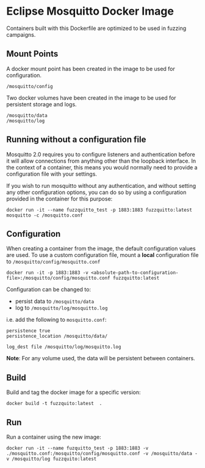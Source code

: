 # Eclipse Mosquitto Docker Image
Containers built with this Dockerfile are optimized to be used in fuzzing campaigns.

## Mount Points
A docker mount point has been created in the image to be used for configuration.
```
/mosquitto/config
```

Two docker volumes have been created in the image to be used for persistent storage and logs.
```
/mosquitto/data
/mosquitto/log
```

## Running without a configuration file
Mosquitto 2.0 requires you to configure listeners and authentication before it
will allow connections from anything other than the loopback interface. In the
context of a container, this means you would normally need to provide a
configuration file with your settings.

If you wish to run mosquitto without any authentication, and without setting
any other configuration options, you can do so by using a configuration
provided in the container for this purpose:
```
docker run -it --name fuzzquitto_test -p 1883:1883 fuzzquitto:latest mosquitto -c /mosquitto.conf
```

## Configuration
When creating a container from the image, the default configuration values are used.
To use a custom configuration file, mount a **local** configuration file to `/mosquitto/config/mosquitto.conf`
```
docker run -it -p 1883:1883 -v <absolute-path-to-configuration-file>:/mosquitto/config/mosquitto.conf fuzzquitto:latest
```

Configuration can be changed to:

* persist data to `/mosquitto/data`
* log to `/mosquitto/log/mosquitto.log`

i.e. add the following to `mosquitto.conf`:
```
persistence true
persistence_location /mosquitto/data/

log_dest file /mosquitto/log/mosquitto.log
```

**Note**: For any volume used, the data will be persistent between containers.

## Build
Build and tag the docker image for a specific version:
```
docker build -t fuzzquito:latest  .
```

## Run
Run a container using the new image:
```
docker run -it --name fuzquitto_test -p 1883:1883 -v ./mosquitto.conf:/mosquitto/config/mosquitto.conf -v /mosquitto/data -v /mosquitto/log fuzzquito:latest 
```

